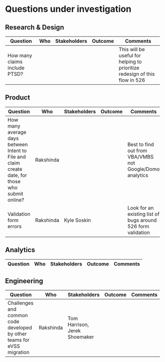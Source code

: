 # Questions under investigation

## Research & Design
|Question|Who|Stakeholders|Outcome|Comments|
|--------|---|-------------|-------|--------|
|How many claims include PTSD?||||This will be useful for helping to prioritize redesign of this flow in 526|

## Product
|Question|Who|Stakeholders|Outcome|Comments|
|--------|---|-------------|-------|--------|
|How many average days between Intent to File and claim create date, for those who submit online?|Rakshinda|||Best to find out from VBA/VMBS not Google/Domo analytics|
|Validation form errors|Rakshinda|Kyle Soskin||Look for an existing list of bugs around 526 form validation|


## Analytics
|Question|Who|Stakeholders|Outcome|Comments|
|--------|---|-------------|-------|--------|

## Engineering
|Question|Who|Stakeholders|Outcome|Comments|
|--------|---|-------------|-------|--------|
|Challenges and common code developed by other teams for eVSS migration|Rakshinda|Tom Harrison, Jerek Shoemaker|||

